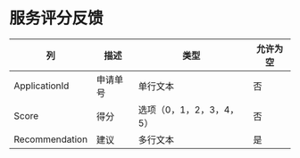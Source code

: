 # 服务评分反馈
| 列 | 描述 | 类型 | 允许为空 |
| -- | -- | -- | -- |
|ApplicationId   |申请单号   |单行文本   |否 |
|Score   |得分   |选项（0，1，2，3，4，5）   |否 |
|Recommendation   |建议   |多行文本   |是 |
